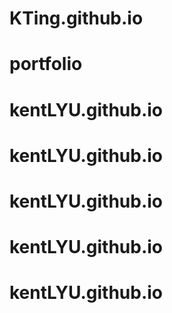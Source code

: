# KTing.github.io
# portfolio
# kentLYU.github.io
# kentLYU.github.io
# kentLYU.github.io
# kentLYU.github.io
# kentLYU.github.io
